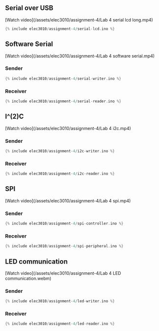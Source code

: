 ## Serial over USB

[Watch video](/assets/elec3010/assignment-4/Lab 4 serial lcd long.mp4)

```cpp
{% include elec3010/assignment-4/serial-lcd.ino %}
```

## Software Serial

[Watch video](/assets/elec3010/assignment-4/Lab 4 software serial.mp4)

### Sender
```cpp
{% include elec3010/assignment-4/serial-writer.ino %}
```

### Receiver
```cpp
{% include elec3010/assignment-4/serial-reader.ino %}
```

## I^(2)C

[Watch video](/assets/elec3010/assignment-4/Lab 4 i2c.mp4)

### Sender
```cpp
{% include elec3010/assignment-4/i2c-writer.ino %}
```

### Receiver
```cpp
{% include elec3010/assignment-4/i2c-reader.ino %}
```

## SPI

[Watch video](/assets/elec3010/assignment-4/Lab 4 spi.mp4)

### Sender
```cpp
{% include elec3010/assignment-4/spi-controller.ino %}
```

### Receiver
```cpp
{% include elec3010/assignment-4/spi-peripheral.ino %}
```

## LED communication

[Watch video](/assets/elec3010/assignment-4/Lab 4 LED communication.webm)

### Sender
```cpp
{% include elec3010/assignment-4/led-writer.ino %}
```

### Receiver
```cpp
{% include elec3010/assignment-4/led-reader.ino %}
```
